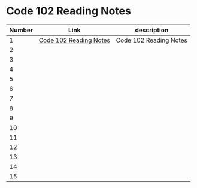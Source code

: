 # Code 102 Reading Notes
| Number      | Link        |description |
| ----------- | ----------- |------------|
| 1           |[Code 102 Reading Notes](https://ali-19901110.github.io/reading-notes/Code%20102%20Reading%20Notes)|Code 102 Reading Notes|
| 2   |         |           |            |
| 3  |         |            |            |
| 4   |         |           |            |
| 5   |         |           |            |
| 6   |         |           |            |
| 7   |         |           |            |
| 8   |         |           |            |
| 9   |         |           |            |
| 10   |         |          |            |
| 11  |         |           |            |
| 12   |         |          |            |
| 13   |         |          |            |
| 14   |         |          |            |
| 15   |         |          |            |
